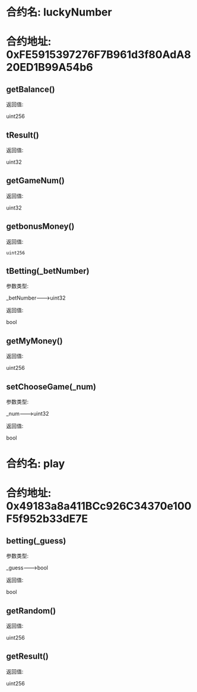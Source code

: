 # 合约名: luckyNumber

# 合约地址: 0xFE5915397276F7B961d3f80AdA820ED1B99A54b6

## getBalance()
返回值:

uint256
## tResult()
返回值:

uint32
## getGameNum()
返回值:

uint32
## getbonusMoney()
返回值:

    uint256
## tBetting(_betNumber)
参数类型:

_betNumber--->uint32

返回值:

bool
## getMyMoney()
返回值:

uint256
## setChooseGame(_num)
参数类型:

_num--->uint32

返回值:

bool
# 合约名: play

# 合约地址: 0x49183a8a411BCc926C34370e100F5f952b33dE7E

## betting(_guess)
参数类型:

_guess--->bool

返回值:

bool
## getRandom()
返回值:

uint256
## getResult()
返回值:

uint256
